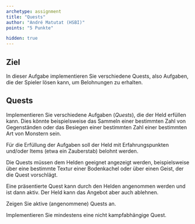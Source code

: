 ```yaml
---
archetype: assignment
title: "Quests"
author: "André Matutat (HSBI)"
points: "5 Punkte"

hidden: true
---
```


## Ziel

In dieser Aufgabe implementieren Sie verschiedene Quests, also Aufgaben, die der Spieler
lösen kann, um Belohnungen zu erhalten.

## Quests

Implementieren Sie verschiedene Aufgaben (_Quests_), die der Held erfüllen kann. Dies könnte
beispielsweise das Sammeln einer bestimmten Zahl von Gegenständen oder das Besiegen einer
bestimmten Zahl einer bestimmten Art von Monstern sein.

Für die Erfüllung der Aufgaben soll der Held mit Erfahrungspunkten und/oder Items (etwa ein
Zauberstab) belohnt werden.

Die Quests müssen dem Helden geeignet angezeigt werden, beispielsweise über eine bestimmte
Textur einer Bodenkachel oder über einen Geist, der die Quest vorschlägt.

Eine präsentierte Quest kann durch den Helden angenommen werden und ist dann aktiv. Der Held
kann das Angebot aber auch ablehnen.

Zeigen Sie aktive (angenommene) Quests an.

Implementieren Sie mindestens eine nicht kampfabhängige Quest.
